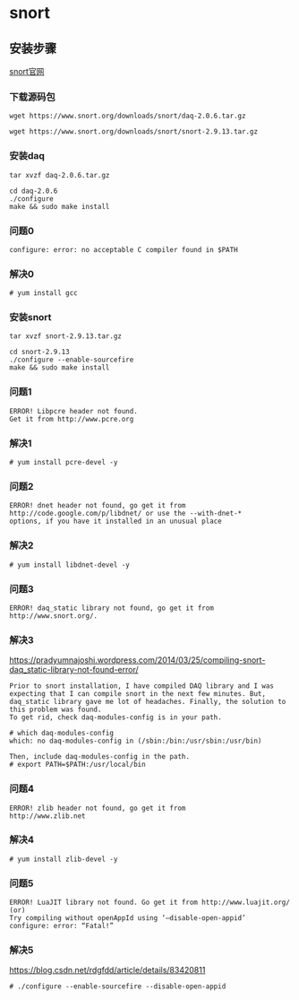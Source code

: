 # snort



## 安装步骤

[snort官网](https://www.snort.org/)

### 下载源码包

```
wget https://www.snort.org/downloads/snort/daq-2.0.6.tar.gz
                      
wget https://www.snort.org/downloads/snort/snort-2.9.13.tar.gz
```

### 安装daq

```
tar xvzf daq-2.0.6.tar.gz
                      
cd daq-2.0.6
./configure
make && sudo make install
```



### 问题0

```
configure: error: no acceptable C compiler found in $PATH
```

### 解决0

```
# yum install gcc
```







### 安装snort

```
tar xvzf snort-2.9.13.tar.gz
                      
cd snort-2.9.13
./configure --enable-sourcefire
make && sudo make install
```



### 问题1

```
ERROR! Libpcre header not found.
Get it from http://www.pcre.org
```

### 解决1

```
# yum install pcre-devel -y
```

### 问题2

```
ERROR! dnet header not found, go get it from
http://code.google.com/p/libdnet/ or use the --with-dnet-*
options, if you have it installed in an unusual place
```

### 解决2

```
# yum install libdnet-devel -y
```

### 问题3

```
ERROR! daq_static library not found, go get it from 
http://www.snort.org/.
```

### 解决3

https://pradyumnajoshi.wordpress.com/2014/03/25/compiling-snort-daq_static-library-not-found-error/

```
Prior to snort installation, I have compiled DAQ library and I was expecting that I can compile snort in the next few minutes. But, daq_static library gave me lot of headaches. Finally, the solution to this problem was found.
To get rid, check daq-modules-config is in your path.
 
# which daq-modules-config
which: no daq-modules-config in (/sbin:/bin:/usr/sbin:/usr/bin)
 
Then, include daq-modules-config in the path.
# export PATH=$PATH:/usr/local/bin
```

### 问题4

```
ERROR! zlib header not found, go get it from
http://www.zlib.net
```

### 解决4

```
# yum install zlib-devel -y
```

### 问题5

```
ERROR! LuaJIT library not found. Go get it from http://www.luajit.org/ (or)
Try compiling without openAppId using ‘–disable-open-appid’
configure: error: “Fatal!”
```

### 解决5

https://blog.csdn.net/rdgfdd/article/details/83420811

```
# ./configure --enable-sourcefire --disable-open-appid
```

